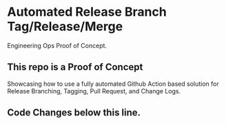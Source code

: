 # Automated Release Branch Tag/Release/Merge
Engineering Ops Proof of Concept.
## This repo is a Proof of Concept 
Showcasing how to use a fully automated Github Action based solution for Release Branching, Tagging, Pull Request, and Change Logs. 

## Code Changes below this line.

